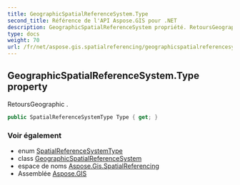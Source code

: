 ```yaml
---
title: GeographicSpatialReferenceSystem.Type
second_title: Référence de l'API Aspose.GIS pour .NET
description: GeographicSpatialReferenceSystem propriété. RetoursGeographic .
type: docs
weight: 70
url: /fr/net/aspose.gis.spatialreferencing/geographicspatialreferencesystem/type/
---
```

## GeographicSpatialReferenceSystem.Type property

RetoursGeographic .

```csharp
public SpatialReferenceSystemType Type { get; }
```

### Voir également

* enum [SpatialReferenceSystemType](../../spatialreferencesystemtype/)
* class [GeographicSpatialReferenceSystem](../)
* espace de noms [Aspose.Gis.SpatialReferencing](../../geographicspatialreferencesystem/)
* Assemblée [Aspose.GIS](../../../)


